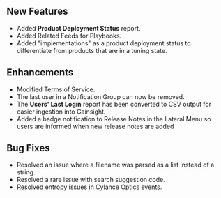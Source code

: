 ## New Features
- Added **Product Deployment Status** report.
- Added Related Feeds for Playbooks.
- Added "implementations" as a product deployment status to differentiate from products that are in a tuning state.

## Enhancements
- Modified Terms of Service.
- The last user in a Notification Group can now be removed.
- The **Users' Last Login** report has been converted to CSV output for easier ingestion into Gainsight.
- Added a badge notification to Release Notes in the Lateral Menu so users are informed when new release notes are added

## Bug Fixes
- Resolved an issue where a filename was parsed as a list instead of a string.
- Resolved a rare issue with search suggestion code.
- Resolved entropy issues in Cylance Optics events.
